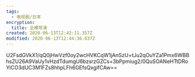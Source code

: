 ```yaml
---
tags:
  - 电视剧/日本
encryption:
  title: 全裸导演
created: 2020-06-13T12:42:11.357Z
modified: 2020-06-13T12:44:36.837Z
---
```


U2FsdGVkX1/qQ0jHwVzf0oy2wcHVKCqW1jAnSzU+tJu2qOuYZa1Pmx6WBBhsZU26A9VaUy1vHzdTdumgU6bzsrzGZCs+3bPpmiug2/0QuSOANeHTtDRoYiCO3dUC3M1FZs8hhpLFh6GEfsQxgifCAw==
